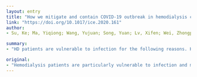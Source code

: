 ```yaml
---
layout: entry
title: "How we mitigate and contain COVID-19 outbreak in hemodialysis center (HD): lessons and experiences"
link: "https://doi.org/10.1017/ice.2020.161"
author:
- Su, Ke; Ma, Yiqiong; Wang, Yujuan; Song, Yuan; Lv, Xifen; Wei, Zhongping; Shi, Ming; Ding, Guohua; Shen, Bo; Wang, Huiming

summary:
- "HD patients are vulnerable to infection for the following reasons. HD patients need frequent shuttle around hospital and residence to receive dialysis 2 to 3 times a week. If one of them was infected, they could transmit to all those close contact individuals. Symptoms include fever, cough, or other respiratory symptoms. Patients appear mild symptoms, CT scans showed acute exudative lesions, lung consolidation, or interstitial changes."

original:
- "Hemodialysis patients are particularly vulnerable to infection and may exhibit greater variations in clinical symptoms and infectivity. HD patients are susceptible to infection for the following reasons: (1) HD patients need frequent shuttle around hospital and residence to receive dialysis 2 to 3 times per week, which increases the risk of COVID-19 transmission. (2) HD patients often need care from family members or caregivers. If one of them was infected, they could transmit to all those close contact individuals. (3) HD center is a relatively open space with personnel like medical staff and facility workers, patients themselves, and family members, a large number of people gathered in HD center posing a risk of clustering potential infection transmission. (4) HD patients infected with COVID-19 lacked typical clinical symptoms such as fever, cough, or other respiratory symptoms, and typical ground-glass image of the lungs by CT scan. They appeared asymptomatic or mild symptoms. Their chest CT imaging often demonstrated acute exudative lesions, lung consolidation, or interstitial changes. These factors increased the difficulty for medical workers in identifying and diagnosing COVID-19 infection in HD patients. These are the reasons why COVID-19 is quickly spreading in HD center."
---
```


